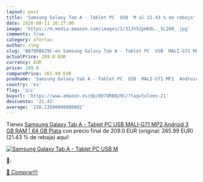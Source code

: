 ```yaml
---
layout: post
title: 'Samsung Galaxy Tab A - Tablet PC  USB  M al 21.43 % de rebaja'
date: 2020-08-11 16:27:00
image: 'https://m.media-amazon.com/images/I/31Jh5JpHK8L._SL200_.jpg'
comments: true
category: ofertas
author: ring
slug: 'B07QRB829C-es Samsung Galaxy Tab A - Tablet PC  USB  MALI-G71 MP2  Android  3 GB RAM | 64 GB  Plata'
actualPrice: 209.0 EUR
currency: EUR
price: 209.0
comparePrice: 265.99 EUR
prodname: 'Samsung Galaxy Tab A - Tablet PC  USB  MALI-G71 MP2  Android  3 GB RAM | 64 GB  Plata'
country: 'es'
flag: '🇪🇸'
buyurl: 'https://www.amazon.es/dp/B07QRB829C/?tag=tolees-21'
descuento: '21.43'
average: '216.13500000000002'
---
```


Tienes [Samsung Galaxy Tab A - Tablet PC  USB  MALI-G71 MP2  Android  3 GB RAM | 64 GB  Plata](https://www.amazon.es/dp/B07QRB829C/?tag=tolees-21) con precio final de  209.0 EUR (original: 265.99 EUR) (21.43 %  de rebaja) aqui!

[![Samsung Galaxy Tab A - Tablet PC  USB  M](https://m.media-amazon.com/images/I/31Jh5JpHK8L._SL200_.jpg)](https://www.amazon.es/dp/B07QRB829C/?tag=tolees-21)

🔎:


[🛒 Comprar!!!](https://www.amazon.es/dp/B07QRB829C/?tag=tolees-21)
